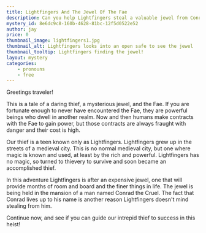 ```yaml
---
title: Lightfingers And The Jewel Of The Fae
description: Can you help Lightfingers steal a valuable jewel from Conrad the Cruel?
mystery_id: 8e6dc9c8-160b-4628-81bc-12f5d0522e52
author: jay
price: 0
thumbnail_image: lightfingers1.jpg
thumbnail_alt: Lightfingers looks into an open safe to see the jewel
thumbnail_tooltip: Lightfingers finding the jewel!
layout: mystery 
categories:
    - pronouns
    - free
---
```


Greetings traveler!

This is a tale of a daring thief, a mysterious jewel, and the Fae.  If you are fortunate enough to never have encountered the Fae, they are powerful beings who dwell in another realm.  Now and then humans make contracts with the Fae to gain power, but those contracts are always fraught with danger and their cost is high.  

Our thief is a teen known only as Lightfingers.  Lightfingers grew up in the streets of a medieval city.  This is no normal medieval city, but one where magic is known and used, at least by the rich and powerful.  Lightfingers has no magic, so turned to thievery to survive and soon became an accomplished thief.  

In this adventure Lightfingers is after an expensive jewel, one that will provide months of room and board and the finer things in life.  The jewel is being held in the mansion of a man named Conrad the Cruel.  The fact that Conrad lives up to his name is another reason Lightfingers doesn't mind stealing from him.

Continue now, and see if you can guide our intrepid thief to success in this heist!

